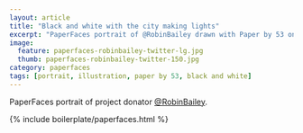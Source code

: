 ```yaml
---
layout: article
title: "Black and white with the city making lights"
excerpt: "PaperFaces portrait of @RobinBailey drawn with Paper by 53 on an iPad."
image: 
  feature: paperfaces-robinbailey-twitter-lg.jpg
  thumb: paperfaces-robinbailey-twitter-150.jpg
category: paperfaces
tags: [portrait, illustration, paper by 53, black and white]
---
```


PaperFaces portrait of project donator [@RobinBailey](http://twitter.com/RobinBailey).

{% include boilerplate/paperfaces.html %}
